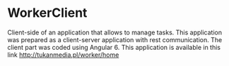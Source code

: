 # WorkerClient

Client-side of an application that allows to manage tasks. This application was prepared as a client-server application with rest communication. The client part was coded using Angular 6. This application is available in this link http://tukanmedia.pl/worker/home
